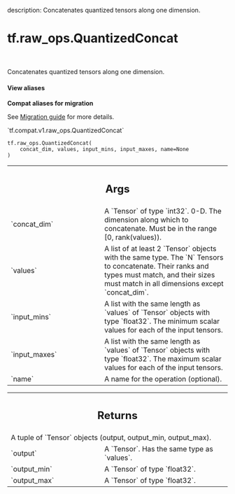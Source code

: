 description: Concatenates quantized tensors along one dimension.

<div itemscope itemtype="http://developers.google.com/ReferenceObject">
<meta itemprop="name" content="tf.raw_ops.QuantizedConcat" />
<meta itemprop="path" content="Stable" />
</div>

# tf.raw_ops.QuantizedConcat

<!-- Insert buttons and diff -->

<table class="tfo-notebook-buttons tfo-api nocontent" align="left">

</table>



Concatenates quantized tensors along one dimension.

<section class="expandable">
  <h4 class="showalways">View aliases</h4>
  <p>
<b>Compat aliases for migration</b>
<p>See
<a href="https://www.tensorflow.org/guide/migrate">Migration guide</a> for
more details.</p>
<p>`tf.compat.v1.raw_ops.QuantizedConcat`</p>
</p>
</section>

<pre class="devsite-click-to-copy prettyprint lang-py tfo-signature-link">
<code>tf.raw_ops.QuantizedConcat(
    concat_dim, values, input_mins, input_maxes, name=None
)
</code></pre>



<!-- Placeholder for "Used in" -->


<!-- Tabular view -->
 <table class="responsive fixed orange">
<colgroup><col width="214px"><col></colgroup>
<tr><th colspan="2"><h2 class="add-link">Args</h2></th></tr>

<tr>
<td>
`concat_dim`
</td>
<td>
A `Tensor` of type `int32`.
0-D.  The dimension along which to concatenate.  Must be in the
range [0, rank(values)).
</td>
</tr><tr>
<td>
`values`
</td>
<td>
A list of at least 2 `Tensor` objects with the same type.
The `N` Tensors to concatenate. Their ranks and types must match,
and their sizes must match in all dimensions except `concat_dim`.
</td>
</tr><tr>
<td>
`input_mins`
</td>
<td>
A list with the same length as `values` of `Tensor` objects with type `float32`.
The minimum scalar values for each of the input tensors.
</td>
</tr><tr>
<td>
`input_maxes`
</td>
<td>
A list with the same length as `values` of `Tensor` objects with type `float32`.
The maximum scalar values for each of the input tensors.
</td>
</tr><tr>
<td>
`name`
</td>
<td>
A name for the operation (optional).
</td>
</tr>
</table>



<!-- Tabular view -->
 <table class="responsive fixed orange">
<colgroup><col width="214px"><col></colgroup>
<tr><th colspan="2"><h2 class="add-link">Returns</h2></th></tr>
<tr class="alt">
<td colspan="2">
A tuple of `Tensor` objects (output, output_min, output_max).
</td>
</tr>
<tr>
<td>
`output`
</td>
<td>
A `Tensor`. Has the same type as `values`.
</td>
</tr><tr>
<td>
`output_min`
</td>
<td>
A `Tensor` of type `float32`.
</td>
</tr><tr>
<td>
`output_max`
</td>
<td>
A `Tensor` of type `float32`.
</td>
</tr>
</table>

